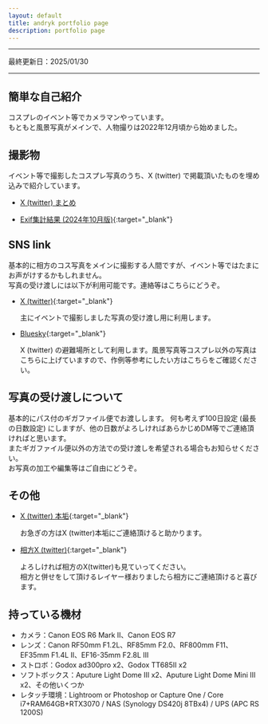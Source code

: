 ```yaml
---
layout: default
title: andryk portfolio page
description: portfolio page
---
```


---------------------------

最終更新日：2025/01/30

---------------------------

## 簡単な自己紹介

コスプレのイベント等でカメラマンやっています。  
もともと風景写真がメインで、人物撮りは2022年12月頃から始めました。


## 撮影物

イベント等で撮影したコスプレ写真のうち、X (twitter) で掲載頂いたものを埋め込みで紹介しています。

* [X (twitter) まとめ](./twitter_ph/)

* [Exif集計結果 (2024年10月版)](https://bsky.app/profile/andryk.moe/post/3l77jmf5pkt2m){:target="_blank"}


## SNS link

基本的に相方のコス写真をメインに撮影する人間ですが、イベント等ではたまにお声がけするかもしれません。  
写真の受け渡しには以下が利用可能です。連絡等はこちらにどうぞ。

* [X (twitter)](https://x.com/andrykph){:target="_blank"}

    主にイベントで撮影しました写真の受け渡し用に利用します。

* [Bluesky](https://bsky.app/profile/andryk.moe){:target="_blank"}

    X (twitter) の避難場所として利用します。風景写真等コスプレ以外の写真はこちらに上げていますので、作例等参考にしたい方はこちらをご確認ください。


## 写真の受け渡しについて

基本的にパス付のギガファイル便でお渡しします。
何も考えず100日設定 (最長の日数設定) にしますが、他の日数がよろしければあらかじめDM等でご連絡頂ければと思います。  
またギガファイル便以外の方法での受け渡しを希望される場合もお知らせください。  
お写真の加工や編集等はご自由にどうぞ。


## その他

* [X (twitter) 本垢](https://x.com/mgandryk){:target="_blank"}

    お急ぎの方はX (twitter)本垢にご連絡頂けると助かります。

* [相方X (twitter)](https://x.com/sirokuroandkiyu){:target="_blank"}

    よろしければ相方のX(twitter)も見ていってください。  
    相方と併せをして頂けるレイヤー様おりましたら相方にご連絡頂けると喜びます。


## 持っている機材

* カメラ：Canon EOS R6 Mark II、Canon EOS R7
* レンズ：Canon RF50mm F1.2L、RF85mm F2.0、RF800mm F11、EF35mm F1.4L II、EF16-35mm F2.8L III
* ストロボ：Godox ad300pro x2、Godox TT685II x2
* ソフトボックス：Aputure Light Dome III x2、Aputure Light Dome Mini III x2、その他いくつか
* レタッチ環境：Lightroom or Photoshop or Capture One / Core i7+RAM64GB+RTX3070 / NAS (Synology DS420j 8TBx4) / UPS (APC RS 1200S)
